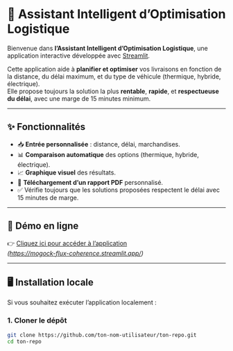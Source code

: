 # 🚚 Assistant Intelligent d’Optimisation Logistique

Bienvenue dans **l’Assistant Intelligent d’Optimisation Logistique**, une application interactive développée avec [Streamlit](https://streamlit.io/).

Cette application aide à **planifier et optimiser** vos livraisons en fonction de la distance, du délai maximum, et du type de véhicule (thermique, hybride, électrique).  
Elle propose toujours la solution la plus **rentable**, **rapide**, et **respectueuse du délai**, avec une marge de 15 minutes minimum.

---

## ✨ Fonctionnalités
- 📥 **Entrée personnalisée** : distance, délai, marchandises.  
- 📊 **Comparaison automatique** des options (thermique, hybride, électrique).  
- 📈 **Graphique visuel** des résultats.  
- 📄 **Téléchargement d’un rapport PDF** personnalisé.  
- ✅ Vérifie toujours que les solutions proposées respectent le délai avec 15 minutes de marge.  

---

## 🚀 Démo en ligne
👉 [Cliquez ici pour accéder à l’application](https://ton-lien-streamlit)  
*(https://mogock-flux-coherence.streamlit.app/)*

---

## 🖥️ Installation locale

Si vous souhaitez exécuter l’application localement :  

### 1. Cloner le dépôt
```bash
git clone https://github.com/ton-nom-utilisateur/ton-repo.git
cd ton-repo
